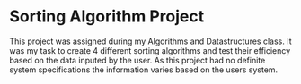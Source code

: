 # Sorting Algorithm Project
This project was assigned during my Algorithms and Datastructures class. 
It was my task to create 4 different sorting algorithms and test their efficiency based on the data inputed by the user. 
As this project had no definite system specifications the information varies based on the users system.
